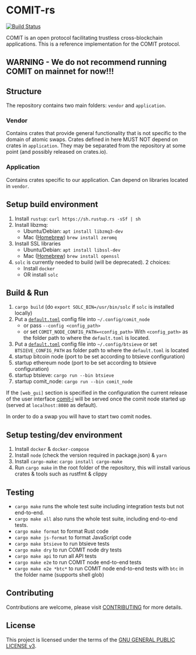 # COMIT-rs

[![Build Status](https://travis-ci.com/comit-network/comit-rs.svg?branch=master)](https://travis-ci.com/comit-network/comit-rs)

COMIT is an open protocol facilitating trustless cross-blockchain applications.
This is a reference implementation for the COMIT protocol. 

## WARNING - We do not recommend running COMIT on mainnet for now!!!

## Structure

The repository contains two main folders: `vendor` and `application`.

### Vendor

Contains crates that provide general functionality that is not specific to the domain of atomic swaps. 
Crates defined in here MUST NOT depend on crates in `application`. 
They may be separated from the repository at some point (and possibly released on crates.io).

### Application

Contains crates specific to our application. Can depend on libraries located in `vendor`.

## Setup build environment

1. Install `rustup`: `curl https://sh.rustup.rs -sSf | sh`
2. Install libzmq:
   - Ubuntu/Debian: `apt install libzmq3-dev`
   - Mac ([Homebrew](https://brew.sh/)) `brew install zeromq`
3. Install SSL libraries
   - Ubuntu/Debian: `apt install libssl-dev`
   - Mac ([Homebrew](https://brew.sh/)) `brew install openssl`
4. `solc` is currently needed to build (will be deprecated). 2 choices:
   - Install `docker`
   - OR install `solc`

## Build & Run

1. `cargo build` (do `export SOLC_BIN=/usr/bin/solc` if `solc` is installed locally)
2. Put a [`default.toml`](application/comit_node/config/default.toml) config file into `~/.config/comit_node`
   - or pass `--config <config_path>`
   - or set `COMIT_NODE_CONFIG_PATH=<config_path>`
    With `<config_path>` as the folder path to where the `default.toml` is located.
3. Put a [`default.toml`](application/btsieve/config/default.toml) config file into `~/.config/btsieve` or set `BTSIEVE_CONFIG_PATH` as folder path to where the `default.toml` is located
4. startup bitcoin node (port to be set according to btsieve configuration)
5. startup ethereum node (port to be set according to btsieve configuration)
6. startup btsieve: `cargo run --bin btsieve`
7. startup comit_node: `cargo run --bin comit_node`

If the `[web_gui]` section is specified in the configuration the current release of the user interface [comit-i](https://github.com/comit-network/comit-i) will be served once the comit node started up (served at `localhost:8080` as default).

In order to do a swap you will have to start two comit nodes. 

## Setup testing/dev environment

1. Install `docker` & `docker-compose`
2. Install `node` (check the version required in package.json) & `yarn`
3. Install `cargo-make`: `cargo install cargo-make`
4. Run `cargo make` in the root folder of the repository, this will install various crates & tools such as rustfmt & clippy
   

## Testing

- `cargo make` runs the whole test suite including integration tests but not end-to-end.
- `cargo make all` also runs the whole test suite, including end-to-end tests.
- `cargo make format` to format Rust code
- `cargo make js-format` to format JavaScript code
- `cargo make btsieve` to run btsieve tests
- `cargo make dry` to run COMIT node dry tests
- `cargo make api` to run all API tests
- `cargo make e2e` to run COMIT node end-to-end tests
- `cargo make e2e *btc*` to run COMIT node end-to-end tests with `btc` in the folder name (supports shell glob)




## Contributing

Contributions are welcome, please visit [CONTRIBUTING](CONTRIBUTING.md) for more details.

## License

This project is licensed under the terms of the [GNU GENERAL PUBLIC LICENSE v3](LICENSE.md).
